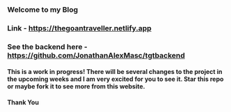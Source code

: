 ### Welcome to my Blog

### Link - https://thegoantraveller.netlify.app

### See the backend here - https://github.com/JonathanAlexMasc/tgtbackend

#### This is a work in progress! There will be several changes to the project in the upcoming weeks and I am very excited for you to see it. Star this repo or maybe fork it to see more from this website. 

#### Thank You
